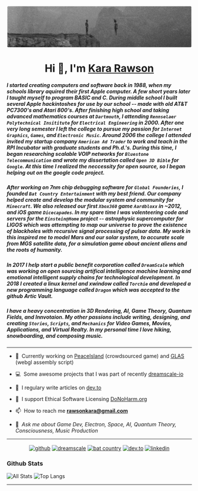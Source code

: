 <p><img align="center" src="https://github.com/ZoeDreams/zoedreams/blob/master/banner.png" alt=""/></p>

<h1 align="center">Hi 👋, I'm <a  href="https://github.com/ZoeDreams/ZoeDreams/blob/master/SKILLS.md">Kara Rawson</a></h1>

##### I started creating computers and software back in 1988, when my schools library aquired their first Apple computer. A few short years later I taught myself to program BASIC and C. During middle school I built several Apple hackintoshes for use by our school -- made with old AT&T PC7300's and Atari 800's. After finishing high school and taking advanced mathematics courses at `Dartmouth`, I attending `Rennselaer Polytechnical Insititute` for `Electrical Engineering` in 2000. After one very long semester I left the college to pursue my passion for `Internet Graphics`, `Games`, and `Electronic Music`. Around 2006 the college I attended invited my startup company `American Ad Trader` to work and teach in the RPI Incubator with graduate students and Ph.d.'s. During this time, I began researching scalable VOIP networks for `Bluestone Telecommunication` and wrote my dissertation called `Open 3D Bible` for `Google`. At this time I realized the neccessity for open source, so I began helping out on the google code project. 

##### After working on 7nm chip debugging software for `Global Founderies`, I founded `Bat Country Entertainment` with my best friend.  Our company helped create and develop the modular system and community for `Minecraft`. We also released our first `Xbox360` game `Aardbloxx` in ~2012, and iOS game `Dicecapades`. In my spare time I was volenteering code and servers for the `Einstein@Home` project -- astrophysic supercomputer for LIGOS which was attempting to map our universe to prove the existence of blackholes with recursive signal processing of pulsar data. My work in this inspired me to model Mars and our solar system, to accurate scale from MGS satellite data, for a simulation game about ancient aliens and the roots of humanity. 

##### In 2017 I help start a public benefit corporation called `DreamScale` which was working on open sourcing artifical intelligence machine learning and emotional intelligent supply chains for technological development. In 2018 I created a linux kernel and xwindow called `Torchie` and developed a new programming language called `Dragon` which was accepted to the github Artic Vault.

##### I have a heavy concentration in 3D Rendering, AI, Game Theory, Quantum Fields, and Innvotaion. My other passions include writing, designing, and creating `Stories`, `Scripts`, and `Mechanics` for Video Games, Movies, Applications, and Virtual Realty. In my personal time I love hiking, snowboarding, and composing music.

<hr/>

- 🚀&nbsp;&nbsp;Currently working on [PeaceIsland](https://www.patreon.com/PeaceIsland) (crowdsourced game) and [GLAS](https://github.com/lume/glas) (webgl assembly script)

- 💻&nbsp;&nbsp;Some awesome projects that I was part of recently [dreamscale-io](https://github.com/dreamscale-io)

- 📝&nbsp;&nbsp;I regulary write articles on [dev.to](https://dev.to/zoedreams)

- 🧬&nbsp;&nbsp;I support Ethical Software Licensing [DoNoHarm.org](https://firstdonoharm.dev/)

- 📫&nbsp;&nbsp;How to reach me **rawsonkara@gmail.com**

- 💬&nbsp;&nbsp;*Ask me about Game Dev, Electron, Space, AI, Quantum Theory, Consciousness, Music Production*


<hr/>


<p align="center">
<a href="https://github.com/zoedreams" target="blank"><img align="center" src="https://cdn.jsdelivr.net/npm/simple-icons@3.0.1/icons/github.svg" alt="github" height="30" width="30" /></a>
  <a href="https://github.com/dreamscale-io" target="blank"><img align="center" src="https://cdn.jsdelivr.net/npm/simple-icons@3.0.1/icons/gitlab.svg" alt="dreamscale" height="30" width="30" /></a>
  <a href="https://www.youtube.com/user/BatCountryEnt" target="blank"><img align="center" src="https://cdn.jsdelivr.net/npm/simple-icons@3.0.1/icons/youtube.svg" alt="bat country" height="30" width="30" /></a>
  <a href="https://dev.to/zoedreams" target="blank"><img align="center" src="https://cdn.jsdelivr.net/npm/simple-icons@3.0.1/icons/dev-dot-to.svg" alt="dev.to" height="30" width="30" /></a>
<a href="https://www.linkedin.com/in/kara-marie-rawson-8ba5b5133/" target="blank"><img align="center" src="https://cdn.jsdelivr.net/npm/simple-icons@3.0.1/icons/linkedin.svg" alt="linkedin" height="30" width="30" /></a>
</p>



### Github Stats
![All Stats](https://github-readme-stats.vercel.app/api?username=zoedreams&show_icons=true&include_all_commits=true&count_private=true&hide=contribs)
![Top Langs](https://github-readme-stats.vercel.app/api/top-langs/?username=zoedreams&layout=compact)

<hr/>

<p align="center"><img src="https://profile-counter.glitch.me/zoedreams/count.svg" alt=""/></p>
